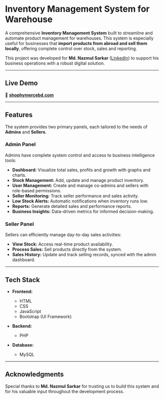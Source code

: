 # Inventory Management System for Warehouse

A comprehensive **Inventory Management System** built to streamline and automate product management for warehouses. This system is especially useful for businesses that **import products from abroad and sell them locally**, offering complete control over stock, sales and reporting.

This project was developed for **Md. Nazmul Sarkar** ([LinkedIn](https://www.linkedin.com/in/md-nazmul-sarkar/)) to support his business operations with a robust digital solution.

---

## Live Demo
🔗 **[shophymercebd.com](https://shophymercebd.com/)**

---

## Features
The system provides two primary panels, each tailored to the needs of **Admins** and **Sellers**.

### Admin Panel
Admins have complete system control and access to business intelligence tools:
- **Dashboard:** Visualize total sales, profits and growth with graphs and charts.  
- **Stock Management:** Add, update and manage product inventory.  
- **User Management:** Create and manage co-admins and sellers with role-based permissions.  
- **Seller Monitoring:** Track seller performance and sales activity.  
- **Low Stock Alerts:** Automatic notifications when inventory runs low.  
- **Reports:** Generate detailed sales and performance reports.  
- **Business Insights:** Data-driven metrics for informed decision-making.  

### Seller Panel
Sellers can efficiently manage day-to-day sales activities:
- **View Stock:** Access real-time product availability.  
- **Process Sales:** Sell products directly from the system.  
- **Sales History:** Update and track selling records, synced with the admin dashboard.  

---

## Tech Stack

- **Frontend:**  
  - HTML  
  - CSS  
  - JavaScript  
  - Bootstrap (UI Framework)  

- **Backend:**  
  - PHP  

- **Database:**  
  - MySQL
  
---

## Acknowledgments

Special thanks to **Md. Nazmul Sarkar** for trusting us to build this system and for his valuable input throughout the development process.
